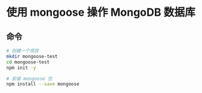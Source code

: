# 使用 mongoose 操作 MongoDB 数据库


## 命令
```bash
# 创建一个项目
mkdir mongoose-test
cd mongoose-test
npm init -y

# 安装 mongoose 包
npm install --save mongoose
```
